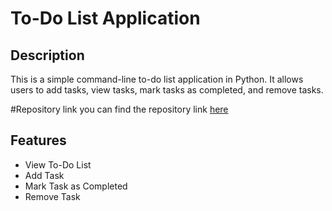 
# To-Do List Application

## Description
This is a simple command-line to-do list application in Python. It allows users to add tasks, view tasks, mark tasks as completed, and remove tasks.

#Repository link
    you can find the repository link [here](https://github.com/Aryabindu/Basic-Task-1/blob/main/basic%20level%20task%201.py)
## Features
- View To-Do List
- Add Task
- Mark Task as Completed
- Remove Task


